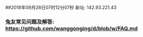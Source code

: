 ##2018年09月28日07时12分07秒 新址: 142.93.221.43
### 兔友常见问题及解答: https://github.com/wanggonging/d/blob/w/FAQ.md
